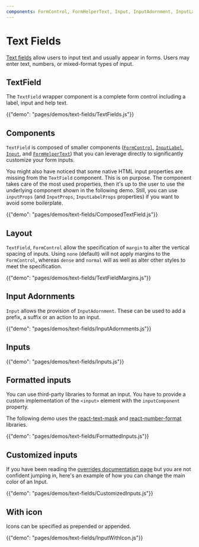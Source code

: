```yaml
---
components: FormControl, FormHelperText, Input, InputAdornment, InputLabel, TextField
---
```


# Text Fields

[Text fields](https://material.io/design/components/text-fields.html) allow users to input text and usually appear in forms.
Users may enter text, numbers, or mixed-format types of input.

## TextField

The `TextField` wrapper component is a complete form control including a label, input and help text.

{{"demo": "pages/demos/text-fields/TextFields.js"}}

## Components

`TextField` is composed of smaller components ([`FormControl`](/api/form-control), [`InputLabel`](/api/input-label), [`Input`](/api/input), and [`FormHelperText`](/api/form-helper-text)) that you can leverage directly to significantly customize your form inputs.

You might also have noticed that some native HTML input properties are missing from the `TextField` component.
This is on purpose.
The component takes care of the most used properties, then it's up to the user to use the underlying component shown in the following demo. Still, you can use `inputProps` (and `InputProps`, `InputLabelProps` properties) if you want to avoid some boilerplate.

{{"demo": "pages/demos/text-fields/ComposedTextField.js"}}

## Layout

`TextField`, `FormControl` allow the specification of `margin` to alter the vertical spacing of inputs. Using
`none` (default) will not apply margins to the `FormControl`, whereas `dense` and `normal` will as well as alter
other styles to meet the specification.

{{"demo": "pages/demos/text-fields/TextFieldMargins.js"}}

## Input Adornments

`Input` allows the provision of `InputAdornment`.
These can be used to add a prefix, a suffix or an action to an input.

{{"demo": "pages/demos/text-fields/InputAdornments.js"}}

## Inputs

{{"demo": "pages/demos/text-fields/Inputs.js"}}

## Formatted inputs

You can use third-party libraries to format an input.
You have to provide a custom implementation of the `<input>` element with the `inputComponent` property.

The following demo uses the [react-text-mask](https://github.com/text-mask/text-mask) and [react-number-format](https://github.com/s-yadav/react-number-format) libraries.


{{"demo": "pages/demos/text-fields/FormattedInputs.js"}}

## Customized inputs

If you have been reading the [overrides documentation page](/customization/overrides)
but you are not confident jumping in, here's an example of how you can change the main color of an Input.

{{"demo": "pages/demos/text-fields/CustomizedInputs.js"}}

## With icon

Icons can be specified as prepended or appended.

{{"demo": "pages/demos/text-fields/InputWithIcon.js"}}
